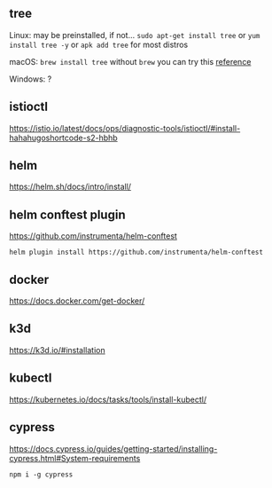 ## tree

Linux: may be preinstalled, if not... `sudo apt-get install tree` or `yum install tree -y` or `apk add tree` for most distros

macOS: `brew install tree` without `brew` you can try this [reference](https://gist.github.com/fscm/9eee2784f101f21515d66321180aef0f)

Windows: ?

## istioctl

https://istio.io/latest/docs/ops/diagnostic-tools/istioctl/#install-hahahugoshortcode-s2-hbhb

## helm

https://helm.sh/docs/intro/install/

## helm conftest plugin

https://github.com/instrumenta/helm-conftest

`helm plugin install https://github.com/instrumenta/helm-conftest`

## docker

https://docs.docker.com/get-docker/

## k3d

https://k3d.io/#installation

## kubectl

https://kubernetes.io/docs/tasks/tools/install-kubectl/

## cypress

https://docs.cypress.io/guides/getting-started/installing-cypress.html#System-requirements

`npm i -g cypress`
